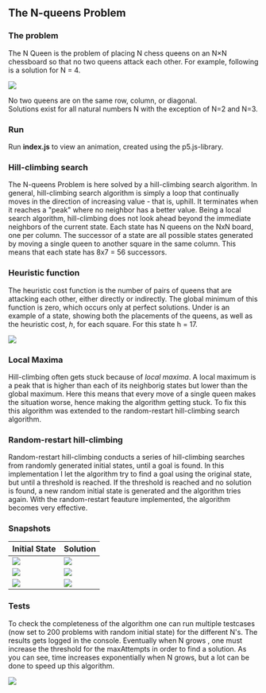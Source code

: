 ## The N-queens Problem

### The problem
The N Queen is the problem of placing N chess queens on an N×N chessboard so that no two queens attack each other. For example, following is a solution for N = 4. 

![](https://i.imgur.com/Pjc8PLd.png)

No two queens are on the same row, column, or diagonal.<br/>
Solutions exist for all natural numbers N with the exception of N=2 and N=3.

### Run
Run **index.js** to view an animation, created using the p5.js-library. 

### Hill-climbing search
The N-queens Problem is here solved by a hill-climbing search algorithm. In general, hill-climbing search algorithm is simply a loop that continually moves in the direction of increasing value - that is, uphill. It terminates when it reaches a "peak" where no neighbor has a better value. Being a local search algorithm, hill-climbing does not look ahead beyond the immediate neighbors of the current state. Each state has N queens on the NxN board, one per column. The successor of a state are all possible states generated by moving a single queen to another square in the same column. This means that each state has 8x7 = 56 successors. 

### Heuristic function
The heuristic cost function is the number of pairs of queens that are attacking each other, either directly or indirectly. The global minimum of this function is zero, which occurs only at perfect solutions. Under is an example of a state, showing both the placements of the queens, as well as the heuristic cost, *h*, for each square. For this state h = 17. 

![](https://i.imgur.com/Qj7Ci1L.png)

### Local Maxima 
Hill-climbing often gets stuck because of *local maxima*. A local maximum is a peak that is higher than each of its neighborig states but lower than the global maximum. Here this means that every move of a single queen makes the situation worse, hence making the algorithm getting stuck. To fix this this algorithm was extended to the random-restart hill-climbing search algorithm. 

### Random-restart hill-climbing
Random-restart hill-climbing conducts a series of hill-climbing searches from randomly generated initial states, until a goal is found. In this implementation I let the algorithm try to find a goal using the original state, but until a threshold is reached. If the threshold is reached and no solution is found, a new random initial state is generated and the algorithm tries again. With the random-restart feauture implemented, the algorithm becomes very effective. 


### Snapshots 


Initial State | Solution| 
:--- | :---
![](https://i.imgur.com/SqHZ80C.png) | ![](https://i.imgur.com/TJJC5F3.png)
![](https://i.imgur.com/K0fpM4L.png) | ![](https://i.imgur.com/Xvlgs7w.png)
![](https://i.imgur.com/KZTDxzS.png) | ![](https://i.imgur.com/eIvILXE.png)

### Tests
To check the completeness of the algorithm one can run multiple testcases (now set to 200 problems with random initial state) for the different N's. The results gets logged in the console. Eventually when N grows , one must increase the threshold for the maxAttempts in order to find a solution. As you can see, time increases exponentially when N grows, but a lot can be done to speed up this algorithm. 

![](https://i.imgur.com/BCJMjTk.png)


